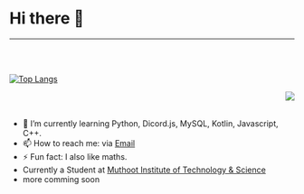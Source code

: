 # Hi there 👋


---

<br> <br/>


[![Top Langs](
https://github-readme-stats.vercel.app/api?username=Glichy&show_icons=true&bg_color=30,e96443,904e95&title_color=fff&text_color=fff)](https://github.com/anuraghazra/github-readme-stats)

<a href="https://github.com/anuraghazra/github-readme-stats">
  <img align="right" src="https://github-readme-stats.vercel.app/api/top-langs/?username=Glitchyi&show_icons=true&bg_color=30,e96443,904e95&title_color=fff&text_color=fff" />
</a>

<br> <br/>

- 🌱 I’m currently learning Python, Dicord.js, MySQL, Kotlin, Javascript, C++.
- 📫 How to reach me: via [Email](mailto:advaithnarayanan8@gmail.com)
- ⚡ Fun fact: I also like maths.
- Currently a Student at [Muthoot Institute of Technology & Science](https://www.google.com/search?q=Muthoot+Institute+of+Technology+%26+Science&rlz=1C1GCEA_enIN965IN965&sxsrf=APq-WBtFIiMLY_ozWrznZn6NkwVzh3zppw%3A1645541063554&ei=x_YUYqOxIdHS-Qb2rYOABQ&ved=0ahUKEwjjsLmUxpP2AhVRad4KHfbWAFAQ4dUDCA4&uact=5&oq=Muthoot+Institute+of+Technology+%26+Science&gs_lcp=Cgdnd3Mtd2l6EAMyCwguEIAEEMcBEK8BMgYIABAWEB4yBggAEBYQHjIGCAAQFhAeMgYIABAWEB4yBggAEBYQHjIGCAAQFhAeMgYIABAWEB4yBggAEBYQHjIGCAAQFhAeOgcIIxCwAxAnOg0ILhDHARCvARCwAxAnSgQIQRgASgQIRhgAUIETWIETYOMZaAFwAXgAgAG9AYgBvQGSAQMwLjGYAQCgAQKgAQHIAQLAAQE&sclient=gws-wiz)
- more comming soon
